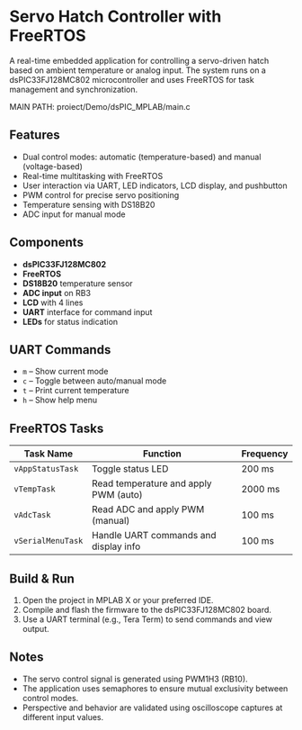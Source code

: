 # Servo Hatch Controller with FreeRTOS

A real-time embedded application for controlling a servo-driven hatch based on ambient temperature or analog input. The system runs on a dsPIC33FJ128MC802 microcontroller and uses FreeRTOS for task management and synchronization.

MAIN PATH: proiect/Demo/dsPIC_MPLAB/main.c

## Features

- Dual control modes: automatic (temperature-based) and manual (voltage-based)
- Real-time multitasking with FreeRTOS
- User interaction via UART, LED indicators, LCD display, and pushbutton
- PWM control for precise servo positioning
- Temperature sensing with DS18B20
- ADC input for manual mode

## Components

- **dsPIC33FJ128MC802**
- **FreeRTOS**
- **DS18B20** temperature sensor
- **ADC input** on RB3
- **LCD** with 4 lines
- **UART** interface for command input
- **LEDs** for status indication

## UART Commands

- `m` – Show current mode
- `c` – Toggle between auto/manual mode
- `t` – Print current temperature
- `h` – Show help menu

## FreeRTOS Tasks

| Task Name         | Function                                  | Frequency |
|-------------------|-------------------------------------------|-----------|
| `vAppStatusTask`  | Toggle status LED                         | 200 ms    |
| `vTempTask`       | Read temperature and apply PWM (auto)     | 2000 ms   |
| `vAdcTask`        | Read ADC and apply PWM (manual)           | 100 ms    |
| `vSerialMenuTask` | Handle UART commands and display info     | 100 ms    |

## Build & Run

1. Open the project in MPLAB X or your preferred IDE.
2. Compile and flash the firmware to the dsPIC33FJ128MC802 board.
3. Use a UART terminal (e.g., Tera Term) to send commands and view output.

## Notes

- The servo control signal is generated using PWM1H3 (RB10).
- The application uses semaphores to ensure mutual exclusivity between control modes.
- Perspective and behavior are validated using oscilloscope captures at different input values.

